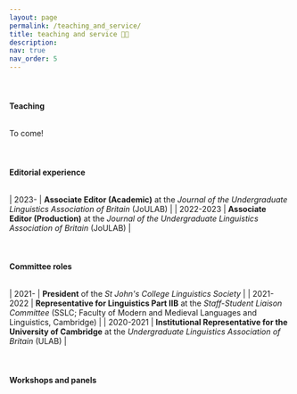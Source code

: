 ```yaml
---
layout: page
permalink: /teaching_and_service/
title: teaching and service 👩‍🏫
description: 
nav: true
nav_order: 5
---
```


<h4 style="margin-top: 3.3rem; margin-bottom: 2rem; font-weight: bold;">Teaching</h4>

To come!

<h4 style="margin-top: 3.3rem; margin-bottom: 2rem; font-weight: bold;">Editorial experience</h4>

<style>
td, th {
   border: none!important;
}
</style>

| 2023- | **Associate Editor (Academic)** at the _Journal of the Undergraduate Linguistics Association of Britain_ (JoULAB) |
| 2022-2023 | **Associate Editor (Production)** at the _Journal of the Undergraduate Linguistics Association of Britain_ (JoULAB) |

<h4 style="margin-top: 3.3rem; margin-bottom: 2rem; font-weight: bold;">Committee roles</h4>

| 2021- | **President** of the _St John's College Linguistics Society_ |
| 2021-2022 | **Representative for Linguistics Part IIB** at the _Staff-Student Liaison Committee_ (SSLC; Faculty of Modern and Medieval Languages and Linguistics, Cambridge) |
| 2020-2021 | **Institutional Representative for the University of Cambridge** at the _Undergraduate Linguistics Association of Britain_ (ULAB) |

<h4 style="margin-top: 3.3rem; margin-bottom: 2rem; font-weight: bold;">Workshops and panels</h4>

